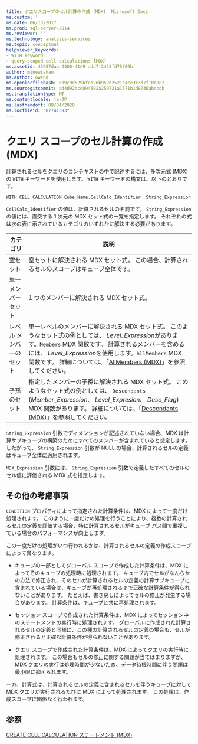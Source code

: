 ```yaml
---
title: クエリスコープのセル計算の作成 (MDX) |Microsoft Docs
ms.custom: ''
ms.date: 06/13/2017
ms.prod: sql-server-2014
ms.reviewer: ''
ms.technology: analysis-services
ms.topic: conceptual
helpviewer_keywords:
- WITH keyword
- query-scoped cell calculations [MDX]
ms.assetid: 45987daa-4400-41e9-add7-2428fd75709b
author: minewiskan
ms.author: owend
ms.openlocfilehash: 5a9c9d529bfeb26b959b2521e4ce3c3d7f10d082
ms.sourcegitcommit: ad4d92dce894592a259721a1571b1d8736abacdb
ms.translationtype: MT
ms.contentlocale: ja-JP
ms.lasthandoff: 08/04/2020
ms.locfileid: "87741393"
---
```

# <a name="creating-query-scoped-cell-calculations-mdx"></a>クエリ スコープのセル計算の作成 (MDX)
  計算されるセルをクエリのコンテキストの中で記述するには、多次元式 (MDX) の `WITH` キーワードを使用します。 `WITH` キーワードの構文は、以下のとおりです。  
  
```  
WITH CELL CALCULATION Cube_Name.CellCalc_Identifier  String_Expression  
```  
  
 `CellCalc_Identifier` の値は、計算されるセルの名前です。 `String_Expression` の値には、直交する 1 次元の MDX セット式の一覧を指定します。 それぞれの式は次の表に示されているカテゴリのいずれかに解決する必要があります。  
  
|カテゴリ|説明|  
|--------------|-----------------|  
|空セット|空セットに解決される MDX セット式。 この場合、計算されるセルのスコープはキューブ全体です。|  
|単一メンバー セット|1 つのメンバーに解決される MDX セット式。|  
|レベル メンバーのセット|単一レベルのメンバーに解決される MDX セット式。 このようなセット式の例としては、 *Level_Expression*があります。`Members` MDX 関数です。 計算されるメンバーを含めるには、 *Level_Expression*を使用します。`AllMembers` MDX 関数です。 詳細については、「[AllMembers (MDX)](/sql/mdx/allmembers-mdx)」を参照してください。|  
|子孫のセット|指定したメンバーの子孫に解決される MDX セット式。 このようなセット式の例としては、 `Descendants` (*Member_Expression*、 *Level_Expresion*、 *Desc_Flag*) MDX 関数があります。 詳細については、「[Descendants (MDX)](/sql/mdx/descendants-mdx)」を参照してください。|  
  
 `String_Expression` 引数でディメンションが記述されていない場合、MDX は計算サブキューブの構築のためにすべてのメンバーが含まれていると想定します。 したがって、 `String_Expression` 引数が NULL の場合、計算されるセルの定義はキューブ全体に適用されます。  
  
 `MDX_Expression` 引数には、 `String_Expression` 引数で定義したすべてのセルのセル値に評価される MDX 式を指定します。  
  
## <a name="additional-considerations"></a>その他の考慮事項  
 `CONDITION` プロパティによって指定された計算条件は、MDX によって一度だけ処理されます。 このように一度だけの処理を行うことにより、複数の計算されるセルの定義を評価する場合、特に計算されるセルがキューブ パス間で重複している場合のパフォーマンスが向上します。  
  
 この一度だけの処理がいつ行われるかは、計算されるセルの定義の作成スコープによって異なります。  
  
-   キューブの一部としてグローバル スコープで作成した計算条件は、MDX によってそのキューブの処理時に処理されます。 キューブ内でセルがなんらかの方法で修正され、そのセルが計算されるセルの定義の計算サブキューブに含まれている場合は、キューブが再処理されるまで正確な計算条件が得られないことがあります。 たとえば、書き戻しによってセルの修正が発生する場合があります。 計算条件は、キューブと共に再処理されます。  
  
-   セッション スコープで作成された計算条件は、MDX によってセッション中のステートメントの実行時に処理されます。 グローバルに作成された計算されるセルの定義と同様に、この種の計算されるセルの定義の場合も、セルが修正されると正確な計算条件が得られないことがあります。  
  
-   クエリ スコープで作成された計算条件は、MDX によってクエリの実行時に処理されます。 この場合もセルの修正に関する問題が当てはまりますが、MDX クエリの実行は処理時間が少ないため、データ待機時間に伴う問題は最小限に抑えられます。  
  
 一方、計算式は、計算されるセルの定義に含まれるセルを伴うキューブに対して MDX クエリが実行されるたびに MDX によって処理されます。 この処理は、作成スコープに関係なく行われます。  
  
## <a name="see-also"></a>参照  
 [CREATE CELL CALCULATION ステートメント (MDX)](/sql/mdx/mdx-data-definition-create-cell-calculation)  
  
  

